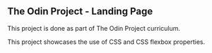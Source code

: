 ## The Odin Project - Landing Page

This project is done as part of The Odin Project curriculum. 

This project showcases the use of CSS and CSS flexbox properties. 